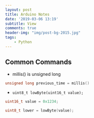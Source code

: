 ```yaml
---
layout: post
title: Arduino Notes
date: '2019-03-06 13:19'
subtitle: View
comments: true
header-img: "img/post-bg-2015.jpg"
tags:
    - Python
---
```


## Common Commands

- millis() is unsigned long

```cpp
unsigned long previous_time = millis()
```

- `uint8_t lowByte(uint16_t value);`

```cpp
uint16_t value = 0x1234;

uint8_t lower = lowByte(value);
```
